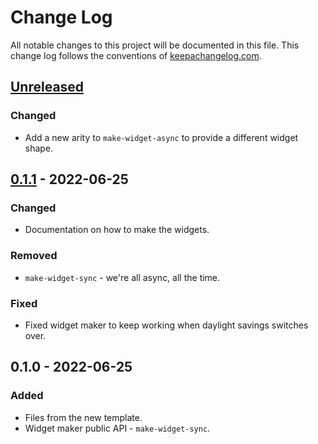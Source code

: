 # Change Log
All notable changes to this project will be documented in this file. This change log follows the conventions of [keepachangelog.com](http://keepachangelog.com/).

## [Unreleased]
### Changed
- Add a new arity to `make-widget-async` to provide a different widget shape.

## [0.1.1] - 2022-06-25
### Changed
- Documentation on how to make the widgets.

### Removed
- `make-widget-sync` - we're all async, all the time.

### Fixed
- Fixed widget maker to keep working when daylight savings switches over.

## 0.1.0 - 2022-06-25
### Added
- Files from the new template.
- Widget maker public API - `make-widget-sync`.

[Unreleased]: https://sourcehost.site/your-name/hello/compare/0.1.1...HEAD
[0.1.1]: https://sourcehost.site/your-name/hello/compare/0.1.0...0.1.1
